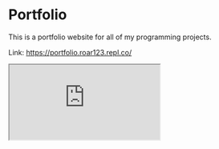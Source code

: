 # Portfolio

This is a portfolio website for all of my programming projects.

Link: https://portfolio.roar123.repl.co/

<iframe src = "https://portfolio.roar123.repl.co/"></iframe>
